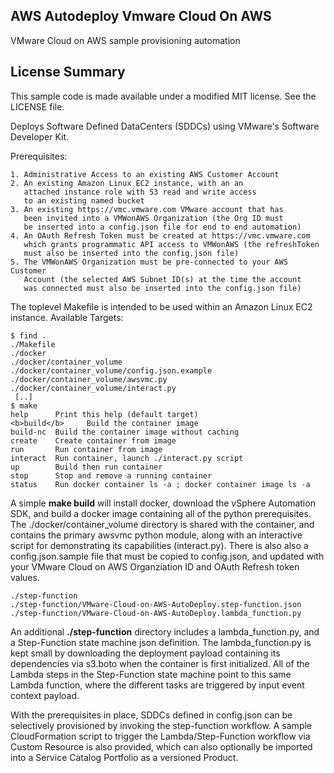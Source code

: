 ## AWS Autodeploy Vmware Cloud On AWS

VMware Cloud on AWS sample provisioning automation

## License Summary

This sample code is made available under a modified MIT license. See the LICENSE file.

Deploys Software Defined DataCenters (SDDCs) using VMware's Software Developer Kit.  

Prerequisites:

	1. Administrative Access to an existing AWS Customer Account
	2. An existing Amazon Linux EC2 instance, with an an 
	   attached instance role with S3 read and write access
	   to an existing named bucket
	3. An existing https://vmc.vmware.com VMware account that has
	   been invited into a VMWonAWS Organization (the Org ID must
	   be inserted into a config.json file for end to end automation)
	4. An OAuth Refresh Token must be created at https://vmc.vmware.com
	   which grants programmatic API access to VMWonAWS (the refreshToken
	   must also be inserted into the config.json file)
	5. The VMWonAWS Organization must be pre-connected to your AWS Customer
	   Account (the selected AWS Subnet ID(s) at the time the account 
	   was connected must also be inserted into the config.json file)

The toplevel Makefile is intended to be used within an Amazon Linux EC2 instance.  Available Targets:

	$ find .
	./Makefile
	./docker
	./docker/container_volume
	./docker/container_volume/config.json.example
	./docker/container_volume/awsvmc.py
	./docker/container_volume/interact.py
	 [..]
	$ make
	help      Print this help (default target)
	<b>build</b>     Build the container image
	build-nc  Build the container image without caching
	create    Create container from image
	run       Run container from image
	interact  Run container, launch ./interact.py script
	up        Build then run container
	stop      Stop and remove a running container
	status    Run docker container ls -a ; docker container image ls -a

A simple <b>make build</b> will install docker, download the vSphere Automation SDK, and build a docker image containing all of the python prerequisites.  The ./docker/container_volume directory is shared with the container, and contains the primary awsvmc python module, along with an interactive script for demonstrating its capabilities (interact.py).  There is also also a config.json.sample file that must be copied to config.json, and updated with your VMware Cloud on AWS Organziation ID and OAuth Refresh token values.

	./step-function
	./step-function/VMware-Cloud-on-AWS-AutoDeploy.step-function.json
	./step-function/VMware-Cloud-on-AWS-AutoDeploy.lambda_function.py

An additional <b>./step-function</b> directory includes a lambda_function.py, and a Step-Function state machine json definition.  The lambda_function.py is kept small by downloading the deployment payload containing its dependencies via s3.boto when the container is first initialized.  All of the Lambda steps in the Step-Function state machine point to this same Lambda function, where the different tasks are triggered by input event context payload.

With the prerequisites in place, SDDCs defined in config.json can be selectively provisioned by invoking the step-function workflow.  A sample CloudFormation script to trigger the Lambda/Step-Function workflow via Custom Resource is also provided, which can also optionally be imported into a Service Catalog Portfolio as a versioned Product.

